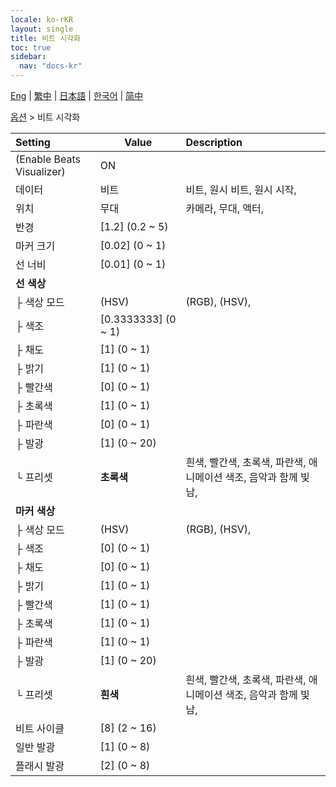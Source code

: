 ```yaml
---
locale: ko-rKR
layout: single
title: 비트 시각화
toc: true
sidebar:
  nav: "docs-kr"
---
```

[Eng](/dancexr/menu/2025.4/stage/beats_visualizer) | [繁中](/tw/dancexr/menu/2025.4/stage/beats_visualizer) | [日本語](/jp/dancexr/menu/2025.4/stage/beats_visualizer) | [한국어](/kr/dancexr/menu/2025.4/stage/beats_visualizer) | [简中](/zh/dancexr/menu/2025.4/stage/beats_visualizer)

[옵션](../menu#옵션) > 비트 시각화



| Setting | Value | Description |
| :--- | --- | :--- |
| (Enable Beats Visualizer) | ON | 
| 데이터 | 비트 | 비트, 원시 비트, 원시 시작, 
| 위치 | 무대 | 카메라, 무대, 액터, 
| 반경 | [1.2] (0.2 ~ 5) | 
| 마커 크기 | [0.02] (0 ~ 1) | 
| 선 너비 | [0.01] (0 ~ 1) | 
| **선 색상** | | 
| ├ 색상 모드 | (HSV) | (RGB), (HSV), 
| ├ 색조 | [0.3333333] (0 ~ 1) | 
| ├ 채도 | [1] (0 ~ 1) | 
| ├ 밝기 | [1] (0 ~ 1) | 
| ├ 빨간색 | [0] (0 ~ 1) | 
| ├ 초록색 | [1] (0 ~ 1) | 
| ├ 파란색 | [0] (0 ~ 1) | 
| ├ 발광 | [1] (0 ~ 20) | 
| └ 프리셋 | **초록색** | 흰색, 빨간색, 초록색, 파란색, 애니메이션 색조, 음악과 함께 빛남,  |
| **마커 색상** | | 
| ├ 색상 모드 | (HSV) | (RGB), (HSV), 
| ├ 색조 | [0] (0 ~ 1) | 
| ├ 채도 | [0] (0 ~ 1) | 
| ├ 밝기 | [1] (0 ~ 1) | 
| ├ 빨간색 | [1] (0 ~ 1) | 
| ├ 초록색 | [1] (0 ~ 1) | 
| ├ 파란색 | [1] (0 ~ 1) | 
| ├ 발광 | [1] (0 ~ 20) | 
| └ 프리셋 | **흰색** | 흰색, 빨간색, 초록색, 파란색, 애니메이션 색조, 음악과 함께 빛남,  |
| 비트 사이클 | [8] (2 ~ 16) | 
| 일반 발광 | [1] (0 ~ 8) | 
| 플래시 발광 | [2] (0 ~ 8) | 
